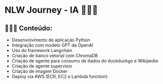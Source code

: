 # NLW Journey - IA 👩🏽‍🚀

## 👩🏽‍💻 Conteúdo:
- Desenvolvimento de aplicação Python
- Integração com modelo GPT da OpenAI 
- Uso do framework Langchain 
- Criação de banco vetorial com ChromaDB
- Criação de agente para consumo de dados do duckduckgo e Wikipedia
- Criação de agente supervisor
- Criação de imagem Docker
- Deploy via AWS (ECR, EC2 e Lambda function)
